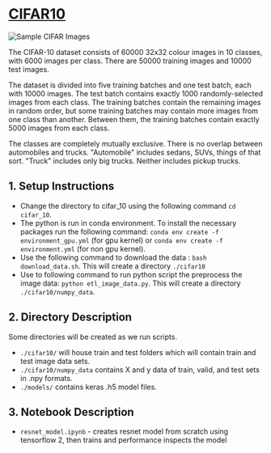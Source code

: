# [CIFAR10](https://www.cs.toronto.edu/~kriz/cifar.html)

![Sample CIFAR Images](https://storage.googleapis.com/kaggle-competitions/kaggle/3649/media/cifar-10.png)

The CIFAR-10 dataset consists of 60000 32x32 colour images in 10 classes, with 6000 images per class. There are 50000 training images and 10000 test images.

The dataset is divided into five training batches and one test batch, each with 10000 images. The test batch contains exactly 1000 randomly-selected images from each class. The training batches contain the remaining images in random order, but some training batches may contain more images from one class than another. Between them, the training batches contain exactly 5000 images from each class.

The classes are completely mutually exclusive. There is no overlap between automobiles and trucks. "Automobile" includes sedans, SUVs, things of that sort. "Truck" includes only big trucks. Neither includes pickup trucks.

## 1. Setup Instructions
- Change the directory to cifar_10 using the following command `cd cifar_10`.
- The python is run in conda environment. To install the necessary packages run the following command: `conda env create -f environment_gpu.yml` (for gpu kernel) or `conda env create -f environment.yml` (for non gpu kernel).
- Use the following command to download the data : `bash download_data.sh`. This will create a directory `./cifar10`
- Use to following command to run python script the preprocess the image data: `python etl_image_data.py`. This will create a directory `./cifar10/numpy_data`.

## 2. Directory Description
Some directories will be created as we run scripts.
- `./cifar10/` will house train and test folders which will contain train and test image data sets.
- `./cifar10/numpy_data` contains X and y data of train, valid, and test sets in .npy formats.
- `./models/` contains keras .h5 model files.

## 3. Notebook Description
- `resnet_model.ipynb` - creates resnet model from scratch using tensorflow 2, then trains and performance inspects the model
